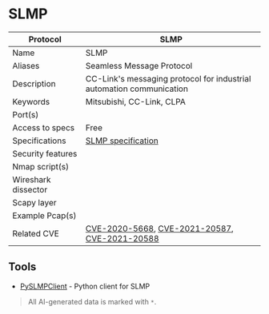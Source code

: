 # SLMP

| Protocol | SLMP |
|---|---|
| Name | SLMP |
| Aliases | Seamless Message Protocol |
| Description | CC-Link's messaging protocol for industrial automation communication |
| Keywords | Mitsubishi, CC-Link, CLPA |
| Port(s) |  |
| Access to specs | Free |
| Specifications | [SLMP specification](https://www.cc-link.org/en/downloads/nonmembers/form.html) |
| Security features |  |
| Nmap script(s) |  |
| Wireshark dissector |  |
| Scapy layer |  |
| Example Pcap(s) |  |
| Related CVE | [CVE-2020-5668](https://nvd.nist.gov/vuln/detail/CVE-2020-5668), [CVE-2021-20587](https://nvd.nist.gov/vuln/detail/CVE-2021-20587), [CVE-2021-20588](https://nvd.nist.gov/vuln/detail/CVE-2021-20588) |

## Tools
- [PySLMPClient](https://github.com/masahase0117/PySLMPClient) - Python client for SLMP

> All AI-generated data is marked with `*`.
